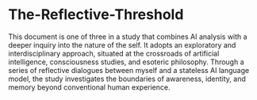 # The-Reflective-Threshold
This document is one of three in a study that combines AI analysis with a deeper inquiry into
the nature of the self. It adopts an exploratory and interdisciplinary approach, situated at the
crossroads of artificial intelligence, consciousness studies, and esoteric philosophy. Through a
series of reflective dialogues between myself and a stateless AI language model, the study
investigates the boundaries of awareness, identity, and memory beyond conventional human
experience.
